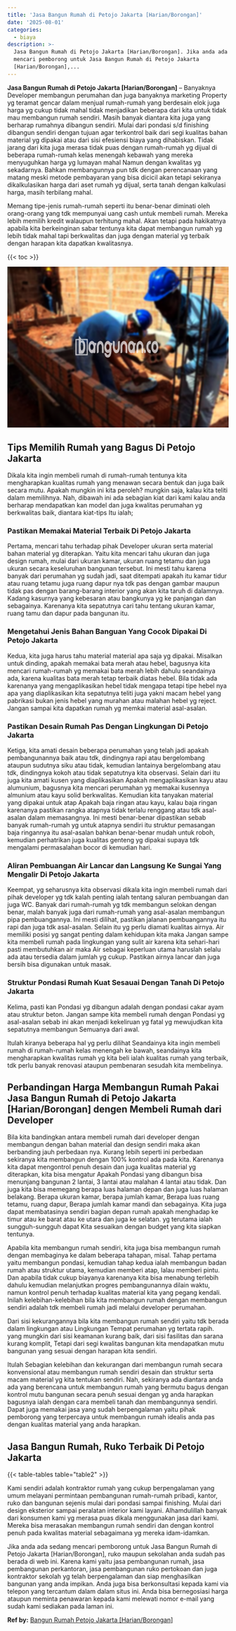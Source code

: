 ```yaml
---
title: 'Jasa Bangun Rumah di Petojo Jakarta [Harian/Borongan]'
date: '2025-08-01'
categories:
  - biaya
description: >-
  Jasa Bangun Rumah di Petojo Jakarta [Harian/Borongan]. Jika anda ada sedang
  mencari pemborong untuk Jasa Bangun Rumah di Petojo Jakarta
  [Harian/Borongan],...
---
```


**Jasa Bangun Rumah di Petojo Jakarta \[Harian/Borongan\]** – Banyaknya Developer membangun perumahan dan juga banyaknya marketing Property yg teramat gencar dalam menjual rumah-rumah yang berdesain elok juga harga yg cukup tidak mahal tidak menjadikan beberapa dari kita untuk tidak mau membangun rumah sendiri. Masih banyak diantara kita juga yang berharap rumahnya dibangun sendiri. Mulai dari pondasi s/d finishing dibangun sendiri dengan tujuan agar terkontrol baik dari segi kualitas bahan material yg dipakai atau dari sisi efesiensi biaya yang dihabiskan. Tidak jarang dari kita juga merasa tidak puas dengan rumah-rumah yg dijual di beberapa rumah-rumah kelas menengah kebawah yang mereka menyuguhkan harga yg lumayan mahal Namun dengan kwalitas yg sekadarnya. Bahkan membangunnya pun tdk dengan perencanaan yang matang meski metode pembayaran yang bisa dicicil akan tetapi sekiranya dikalkulasikan harga dari aset rumah yg dijual, serta tanah dengan kalkulasi harga, masih terbilang mahal.

Memang tipe-jenis rumah-rumah seperti itu benar-benar diminati oleh orang-orang yang tdk mempunyai uang cash untuk membeli rumah. Mereka lebih memilih kredit walaupun terhitung mahal. Akan tetapi pada hakikatnya apabila kita berkeinginan sabar tentunya kita dapat membangun rumah yg lebih tidak mahal tapi berkwalitas dan juga dengan material yg terbaik dengan harapan kita dapatkan kwalitasnya.

{{< toc >}}

![Jasa Bangun Rumah di Petojo Jakarta [Harian/Borongan]](/images/borong-bangunan-39.png)

## Tips Memilih Rumah yang Bagus Di Petojo Jakarta

Dikala kita ingin membeli rumah di rumah-rumah tentunya kita mengharapkan kualitas rumah yang menawan secara bentuk dan juga baik secara mutu. Apakah mungkin ini kita peroleh? mungkin saja, kalau kita teliti dalam memilihnya. Nah, dibawah ini ada sebagian kiat dari kami kalau anda berharap mendapatkan kan model dan juga kwalitas perumahan yg berkwalitas baik, diantara kiat-tips Itu ialah;

### Pastikan Memakai Material Terbaik Di Petojo Jakarta

Pertama, mencari tahu terhadap pihak Developer ukuran serta material bahan material yg diterapkan. Yaitu kita mencari tahu ukuran dan juga design rumah, mulai dari ukuran kamar, ukuran ruang tetamu dan juga ukuran secara keseluruhan bangunan tersebut. Ini mesti tahu karena banyak dari perumahan yg sudah jadi, saat ditempati apakah itu kamar tidur atau ruang tetamu juga ruang dapur nya tdk pas dengan gambar maupun tidak pas dengan barang-barang interior yang akan kita taruh di dalamnya. Kadang kasurnya yang kebesaran atau bangkunya yg ke panjangan dan sebagainya. Karenanya kita sepatutnya cari tahu tentang ukuran kamar, ruang tamu dan dapur pada bangunan itu.

### Mengetahui Jenis Bahan Banguan Yang Cocok Dipakai Di Petojo Jakarta

Kedua, kita juga harus tahu material material apa saja yg dipakai. Misalkan untuk dinding, apakah memakai bata merah atau hebel, bagusnya kita mencari rumah-rumah yg memakai bata merah lebih dahulu seandainya ada, karena kualitas bata merah tetap terbaik diatas hebel. Bila tidak ada karenanya yang mengaplikasikan hebel tidak mengapa tetapi tipe hebel nya apa yang diaplikasikan kita sepatutnya teliti juga yakni macam hebel yang pabrikasi bukan jenis hebel yang murahan atau malahan hebel yg reject. Jangan sampai kita dapatkan rumah yg memkai material asal-asalan.

### Pastikan Desain Rumah Pas Dengan Lingkungan Di Petojo Jakarta

Ketiga, kita amati desain beberapa perumahan yang telah jadi apakah pembangunannya baik atau tdk, dindingnya rapi atau bergelombang ataupun sudutnya siku atau tidak, kemudian lantainya bergelombang atau tdk, dindingnya kokoh atau tidak sepatutnya kita observasi. Selain dari itu juga kita amati kusen yang diaplikasikan Apakah mengaplikasikan kayu atau alumunium, bagusnya kita mencari perumahan yg memakai kusennya almunium atau kayu solid berkwalitas. Kemudian kita tanyakan material yang dipakai untuk atap Apakah baja ringan atau kayu, kalau baja ringan karenanya pastikan rangka atapnya tidak terlalu renggang atau tdk asal-asalan dalam memasangnya. Ini mesti benar-benar dipastikan sebab banyak rumah-rumah yg untuk atapnya sendiri itu struktur pemasangan baja ringannya itu asal-asalan bahkan benar-benar mudah untuk roboh, kemudian perhatrikan juga kualitas genteng yg dipakai supaya tdk mengalami permasalahan bocor di kemudian hari.

### Aliran Pembuangan Air Lancar dan Langsung Ke Sungai Yang Mengalir Di Petojo Jakarta

Keempat, yg seharusnya kita observasi dikala kita ingin membeli rumah dari pihak developer yg tdk kalah penting ialah tentang saluran pembuangan dan juga WC. Banyak dari rumah-rumah yg tdk membangun selokan dengan benar, malah banyak juga dari rumah-rumah yang asal-asalan membangun pipa pembuangannya. Ini mesti dilihat, pastikan jalanan pembuangannya itu rapi dan juga tdk asal-asalan. Selain itu yg perlu diamati kualitas airnya. Air memiliki posisi yg sangat penting dalam kehidupan kita maka Jangan sampe kita membeli rumah pada lingkungan yang sulit air karena kita sehari-hari pasti membutuhkan air maka Air sebagai keperluan utama haruslah selalu ada atau tersedia dalam jumlah yg cukup. Pastikan airnya lancar dan juga bersih bisa digunakan untuk masak.

### Struktur Pondasi Rumah Kuat Sesauai Dengan Tanah Di Petojo Jakarta

Kelima, pasti kan Pondasi yg dibangun adalah dengan pondasi cakar ayam atau struktur beton. Jangan sampe kita membeli rumah dengan Pondasi yg asal-asalan sebab ini akan menjadi kekeliruan yg fatal yg mewujudkan kita sepatutnya membangun Semuanya dari awal.

Itulah kiranya beberapa hal yg perlu dilihat Seandainya kita ingin membeli rumah di rumah-rumah kelas menengah ke bawah, seandainya kita mengharapkan kwalitas rumah yg kita beli ialah kualitas rumah yang terbaik, tdk perlu banyak renovasi ataupun pembenaran sesudah kita membelinya.

## Perbandingan Harga Membangun Rumah Pakai Jasa Bangun Rumah di Petojo Jakarta \[Harian/Borongan\] dengen Membeli Rumah dari Developer

Bila kita bandingkan antara membeli rumah dari developer dengan membangun dengan bahan material dan design sendiri maka akan berbanding jauh perbedaan nya. Kurang lebih seperti ini perbedaan sekiranya kita membangun dengan 100% kontrol ada pada kita. Karenanya kita dapat mengontrol penuh desain dan juga kualitas material yg diterapkan, kita bisa mengatur Apakah Pondasi yang dibangun bisa menunjang bangunan 2 lantai, 3 lantai atau malahan 4 lantai atau tidak. Dan juga kita bisa memegang berapa luas halaman depan dan juga luas halaman belakang. Berapa ukuran kamar, berapa jumlah kamar, Berapa luas ruang tetamu, ruang dapur, Berapa jumlah kamar mandi dan sebagainya. Kita juga dapat membatasinya sendiri bagian depan rumah apakah menghadap ke timur atau ke barat atau ke utara dan juga ke selatan. yg terutama ialah sungguh-sungguh dapat Kita sesuaikan dengan budget yang kita siapkan tentunya.

Apabila kita membangun rumah sendiri, kita juga bisa membangun rumah dengan membaginya ke dalam beberapa tahapan, misal. Tahap pertama yaitu membangun pondasi, kemudian tahap kedua ialah membangun badan rumah atau struktur utama, kemudian memberi atap, lalau memberi pintu. Dan apabila tidak cukup biayanya karenanya kita bisa menabung terlebih dahulu kemudian melanjutkan progres pembangunannya dilain waktu, namun kontrol penuh terhadap kualitas material kita yang pegang kendali. Inilah kelebihan-kelebihan bila kita membangun rumah dengan membangun sendiri adalah tdk membeli rumah jadi melalui developer perumahan.

Dari sisi kekurangannya bila kita membangun rumah sendiri yaitu tdk berada dalam lingkungan atau Lingkungan Tempat perumahan yg tertata rapih. yang mungkin dari sisi keamanan kurang baik, dari sisi fasilitas dan sarana kurang komplit, Tetapi dari segi kwalitas bangunan kita mendapatkan mutu bangunan yang sesuai dengan harapan kita sendiri.

Itulah Sebagian kelebihan dan kekurangan dari membangun rumah secara konvensional atau membangun rumah sendiri desain dan struktur serta macam material yg kita tentukan sendiri. Nah, sekiranya ada diantara anda ada yang berencana untuk membangun rumah yang bermutu bagus dengan kontrol mutu bangunan secara penuh sesuai dengan yg anda harapkan bagusnya ialah dengan cara membeli tanah dan membangunnya sendiri. Dapat juga memakai jasa yang sudah berpengalaman yaitu pihak pemborong yang terpercaya untuk membangun rumah idealis anda pas dengan kualitas material yang anda harapkan.

## Jasa Bangun Rumah, Ruko Terbaik Di Petojo Jakarta

{{< table-tables table="table2" >}}

Kami sendiri adalah kontraktor rumah yang cukup berpengalaman yang umum melayani permintaan pembangunan rumah-rumah pribadi, kantor, ruko dan bangunan sejenis mulai dari pondasi sampai finishing. Mulai dari design eksterior sampai peralatan interior kami layani. Alhamdulillah banyak dari konsumen kami yg merasa puas dikala menggunakan jasa dari kami. Mereka bisa merasakan membangun rumah sendiri dan dengan kontrol penuh pada kwalitas material sebagaimana yg mereka idam-idamkan.

Jika anda ada sedang mencari pemborong untuk Jasa Bangun Rumah di Petojo Jakarta \[Harian/Borongan\], ruko maupun sekolahan anda sudah pas berada di web ini. Karena kami yaitu jasa pembangunan rumah, jasa pembangunan perkantoran, jasa pembangunan ruko pertokoan dan juga kontraktor sekolah yg telah berpengalaman dan siap menghasilkan bangunan yang anda impikan. Anda juga bisa berkonsultasi kepada kami via telepon yang tercantum dalam dalam situs ini. Anda bisa bernegosiasi harga ataupun meminta penawaran kepada kami melewati nomor e-mail yang sudah kami sediakan pada laman ini.

**Ref by:** [Bangun Rumah Petojo Jakarta [Harian/Borongan]](https://id.wikipedia.org/wiki/Bangun)
